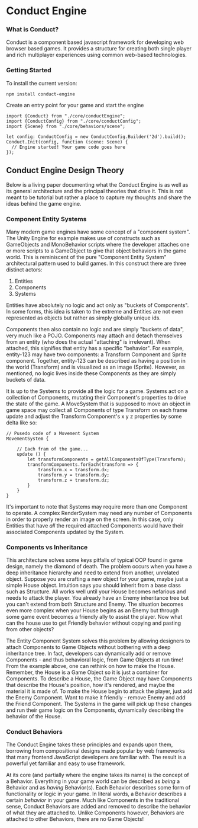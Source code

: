 # Conduct Engine

### What is Conduct?

Conduct is a component based javascript framework for developing web browser based games.
It provides a structure for creating both single player and rich multiplayer
experiences using common web-based technologies. 

### Getting Started

To install the current version:
```
npm install conduct-engine
```
Create an entry point for your game and start the engine
```
import {Conduct} from "./core/conductEngine";
import {ConductConfig} from "./core/conductConfig";
import {Scene} from "./core/behaviors/scene";

let config: ConductConfig = new ConductConfig.Builder('2d').build();
Conduct.Init(config, function (scene: Scene) {
  // Engine started! Your game code goes here
});
```

## Conduct Engine Design Theory

Below is a living paper documenting what the Conduct Engine is as well as its general architecture
and the principal theories that drive it. This is not meant to be tutorial but rather a place to
capture my thoughts and share the ideas behind the game engine.

### Component Entity Systems

Many modern game engines have some concept of a "component system". 
The Unity Engine for example makes use of constructs such as GameObjects and MonoBehavior scripts
where the developer attaches one or more scripts to a GameObject to give that object behaviors in
the game world. This is reminiscent of the pure "Component Entity System" architectural pattern used
to build games. In this construct there are three distinct actors:

1. Entities
2. Components
4. Systems

Entities have absolutely no logic and act only as "buckets of 
Components". In some forms, this idea is taken to the extreme and Entities are not even represented as 
objects but rather as simply globally 
unique ids. 

Components then also contain no logic and are simply "buckets of data", very much like a POJO. Components may attach and detach 
themselves from an entity (who does the actual "attaching" is irrelevant). When attached, this signifies 
that entity has a specific "behavior". For example, entity-123 may have two components: a Transform 
Component and Sprite component. Together, entity-123 can be described as having a position in the world 
(Transform) and is visualized as an image (Sprite). However, as mentioned, no logic lives inside these 
Components as they are simply buckets of data.

It is up to the Systems to provide all the logic for a game. Systems act on a collection of Components, 
mutating their Component's properties to drive the state of the game. A MoveSystem that is supposed to
move an object in game space may collect all Components of type Transform on each frame update and 
adjust the Transform Component's x y z properties by some delta like so:
```
// Pusedo code of a Movement System
MovementSystem {

    // Each fram of the game...
    update () {
        let transformComponents = getAllComponentsOfType(Transform);
        transformComponents.forEach(transform => {
            transform.x = transform.dx;
            transform.y = transform.dy;
            transform.z = transform.dz;
        }
    }
}
```
It's important to note that Systems may require more than one Component to operate. A complex RenderSystem
may need any number of Components in order to properly render an image on the screen. In this case, only
Entities that have _all_ the required attached Components would have their associated Components updated
by the System.

### Components vs Inheritance

This architecture solves some keys pitfalls of typical OOP found in game design, namely the diamond of death. 
The problem occurs when you have a deep inheritance hierarchy and need to extend from another, unrelated
object. Suppose you are crafting a new object for your game, maybe just a simple House object. Intuition
says you should inherit from a base class such as Structure. All works well until your House becomes nefarious 
and needs to attack the player. You already have an Enemy inheritance tree but you can't extend from both
Structure and Enemy. The situation becomes even more complex when your House begins as an Enemy but through
some game event becomes a friendly ally to assist the player. Now what can the house use to get Friendly 
behavior without copying and pasting from other objects?

The Entity Component System solves this problem by allowing designers to attach Components to Game Objects without
bothering with a deep inheritance tree. In fact, developers can dynamically add or remove Components - and
thus behavioral logic, from Game Objects at run time! From the example above, one can rethink on how to make
the House. Remember, the House is a Game Object so it is just a container for Components. To describe a
House, the Game Object may have Components that describe the House's position, how it's rendered, and maybe 
the material it is made of. To make the House begin to attack the player, just add the Enemy Component. 
Want to make it friendly - remove Enemy and add the Friend Component. The Systems in the game will pick up these changes and 
run their game logic on the Components, dynamically describing the behavior of the House.

### Conduct Behaviors

The Conduct Engine takes these principles and expands upon them, borrowing from compositional designs made 
popular by web frameworks that many frontend JavaScript developers are familiar with. The result is a powerful 
yet familiar and easy to use framework. 

At its core (and partially where the engine takes its name) is the concept of a Behavior. Everything in your
game world can be described as _being_ a Behavior and as _having_ Behavior(s). Each Behavior describes some
form of functionality or logic in your game. In literal words, a Behavior describes a certain _behavior_ in your
game. Much like Components in the traditional sense, Conduct Behaviors are added and removed to describe the 
behavior of what they are attached to. Unlike Components however, Behaviors are attached to other Behaviors,
there are no Game Objects!



